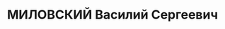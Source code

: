 ---
title: МИЛОВСКИЙ Василий Сергеевич
description: 'Род. в 1901, г. Юрьев-Польский. Проживал: Юрьев-Польский р-н. Военнослужащий

  Арестован 10.10.1937. Приговор: ВМН. Расстрелян'
---
